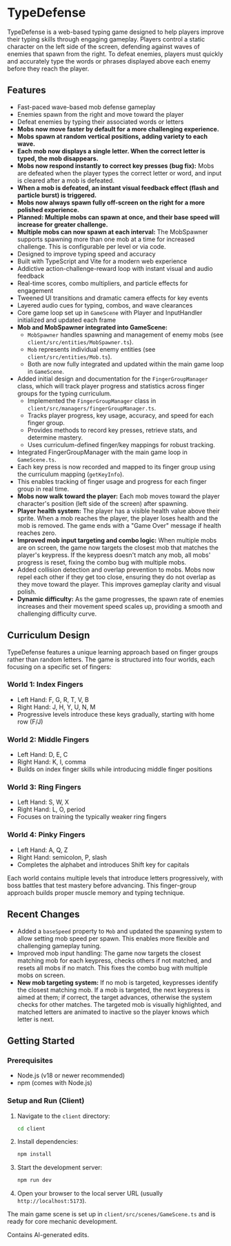 # TypeDefense

TypeDefense is a web-based typing game designed to help players improve their typing skills through engaging gameplay. Players control a static character on the left side of the screen, defending against waves of enemies that spawn from the right. To defeat enemies, players must quickly and accurately type the words or phrases displayed above each enemy before they reach the player.

## Features

- Fast-paced wave-based mob defense gameplay
- Enemies spawn from the right and move toward the player
- Defeat enemies by typing their associated words or letters
- **Mobs now move faster by default for a more challenging experience.**
- **Mobs spawn at random vertical positions, adding variety to each wave.**
- **Each mob now displays a single letter. When the correct letter is typed, the mob disappears.**
- **Mobs now respond instantly to correct key presses (bug fix):** Mobs are defeated when the player types the correct letter or word, and input is cleared after a mob is defeated.
- **When a mob is defeated, an instant visual feedback effect (flash and particle burst) is triggered.**
- **Mobs now always spawn fully off-screen on the right for a more polished experience.**
- **Planned: Multiple mobs can spawn at once, and their base speed will increase for greater challenge.**
- **Multiple mobs can now spawn at each interval:** The MobSpawner supports spawning more than one mob at a time for increased challenge. This is configurable per level or via code.
- Designed to improve typing speed and accuracy
- Built with TypeScript and Vite for a modern web experience
- Addictive action-challenge-reward loop with instant visual and audio feedback
- Real-time scores, combo multipliers, and particle effects for engagement
- Tweened UI transitions and dramatic camera effects for key events
- Layered audio cues for typing, combos, and wave clearances
- Core game loop set up in `GameScene` with Player and InputHandler initialized and updated each frame
- **Mob and MobSpawner integrated into GameScene:**
  - `MobSpawner` handles spawning and management of enemy mobs (see `client/src/entities/MobSpawner.ts`).
  - `Mob` represents individual enemy entities (see `client/src/entities/Mob.ts`).
  - Both are now fully integrated and updated within the main game loop in `GameScene`.
- Added initial design and documentation for the `FingerGroupManager` class, which will track player progress and statistics across finger groups for the typing curriculum.
  - Implemented the `FingerGroupManager` class in `client/src/managers/fingerGroupManager.ts`.
  - Tracks player progress, key usage, accuracy, and speed for each finger group.
  - Provides methods to record key presses, retrieve stats, and determine mastery.
  - Uses curriculum-defined finger/key mappings for robust tracking.
- Integrated FingerGroupManager with the main game loop in `GameScene.ts`.
- Each key press is now recorded and mapped to its finger group using the curriculum mapping (`getKeyInfo`).
- This enables tracking of finger usage and progress for each finger group in real time.
- **Mobs now walk toward the player:** Each mob moves toward the player character's position (left side of the screen) after spawning.
- **Player health system:** The player has a visible health value above their sprite. When a mob reaches the player, the player loses health and the mob is removed. The game ends with a "Game Over" message if health reaches zero.
- **Improved mob input targeting and combo logic:** When multiple mobs are on screen, the game now targets the closest mob that matches the player's keypress. If the keypress doesn't match any mob, all mobs' progress is reset, fixing the combo bug with multiple mobs.
- Added collision detection and overlap prevention to mobs. Mobs now repel each other if they get too close, ensuring they do not overlap as they move toward the player. This improves gameplay clarity and visual polish.
- **Dynamic difficulty:** As the game progresses, the spawn rate of enemies increases and their movement speed scales up, providing a smooth and challenging difficulty curve.

## Curriculum Design

TypeDefense features a unique learning approach based on finger groups rather than random letters. The game is structured into four worlds, each focusing on a specific set of fingers:

### World 1: Index Fingers

- Left Hand: F, G, R, T, V, B
- Right Hand: J, H, Y, U, N, M
- Progressive levels introduce these keys gradually, starting with home row (F/J)

### World 2: Middle Fingers

- Left Hand: D, E, C
- Right Hand: K, I, comma
- Builds on index finger skills while introducing middle finger positions

### World 3: Ring Fingers

- Left Hand: S, W, X
- Right Hand: L, O, period
- Focuses on training the typically weaker ring fingers

### World 4: Pinky Fingers

- Left Hand: A, Q, Z
- Right Hand: semicolon, P, slash
- Completes the alphabet and introduces Shift key for capitals

Each world contains multiple levels that introduce letters progressively, with boss battles that test mastery before advancing. This finger-group approach builds proper muscle memory and typing technique.

## Recent Changes

- Added a `baseSpeed` property to `Mob` and updated the spawning system to allow setting mob speed per spawn. This enables more flexible and challenging gameplay tuning.
- Improved mob input handling: The game now targets the closest matching mob for each keypress, checks others if not matched, and resets all mobs if no match. This fixes the combo bug with multiple mobs on screen.
- **New mob targeting system:** If no mob is targeted, keypresses identify the closest matching mob. If a mob is targeted, the next keypress is aimed at them; if correct, the target advances, otherwise the system checks for other matches. The targeted mob is visually highlighted, and matched letters are animated to inactive so the player knows which letter is next.

## Getting Started

### Prerequisites

- Node.js (v18 or newer recommended)
- npm (comes with Node.js)

### Setup and Run (Client)

1. Navigate to the `client` directory:

   ```bash
   cd client
   ```

2. Install dependencies:

   ```bash
   npm install
   ```

3. Start the development server:

   ```bash
   npm run dev
   ```

4. Open your browser to the local server URL (usually `http://localhost:5173`).

The main game scene is set up in `client/src/scenes/GameScene.ts` and is ready for core mechanic development.

Contains AI-generated edits.
